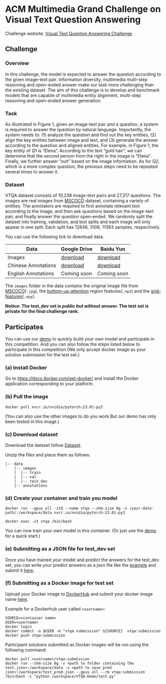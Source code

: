 # ACM Multimedia Grand Challenge on Visual Text Question Answering

Challenge website: [Visual Text Question Answering Challenge](https://visual-text-qa.github.io/)

<!-- Overview paper: [VTQA: Visual Text Question Answer via Entity Alignment and Cross-Media Reasoning](https://arxiv.org/abs/***) -->


## Challenge 

### Overview

In this challenge, the model is expected to answer the question according to the given image-text pair. Information diversity, multimedia multi-step reasoning and open-ended answer make our task more challenging than the existing dataset. The aim of this challenge is to develop and benchmark models that are capable of multimedia entity alignment, multi-step reasoning and open-ended answer generation.

### Task

As illustrated in Figure 1, given an image-text pair and a question, a system is required to answer the question by natural language. Importantly, the system needs to: (1) analyze the question and find out the key entities, (2) align the key entities between image and text, and (3) generate the answer according to the question and aligned entities. For example, in Figure 1, the key entity of Q1 is “Elena”. According to the text “gold hair”, we can determine that the second person from the right in the image is “Elena”. Finally, we further answer “suit” based on the image information. As for Q2, which is a more complex question, the previous steps need to be repeated several times to answer it.

### Dataset

VTQA dataset consists of 10,238 image-text pairs and 27,317 questions. The images are real images from [MSCOCO](https://cocodataset.org/) dataset, containing a variety of entities. The annotators are required to first annotate relevant text according to the image, and then ask questions based on the image-text pair, and finally answer the question open-ended. We randomly split the dataset into training, validation, and test splits and each image will only appear in one split. Each split has 12848, 3106, 11363 samples, respectively.

You can use the following link to download data.

| Data                | Google Drive                                                                                   | Baidu Yun                                                            |
| ------------------- | ---------------------------------------------------------------------------------------------- | -------------------------------------------------------------------- |
| Images              | [download](https://drive.google.com/file/d/1-Hop5LM7jiXsivpub8xB79aUdJaLf6Rw/view?usp=sharing) | [download](https://pan.baidu.com/s/1mIHGO18Jhjyb2XHHsIGBeA?pwd=4dce) |
| Chinese Annotations | [download](https://drive.google.com/file/d/1-Cd2qFA_WJMHFw490TvCa9G6F_aXl8m9/view?usp=sharing) | [download](https://pan.baidu.com/s/1mIHGO18Jhjyb2XHHsIGBeA?pwd=4dce) |
| English Annotations | Coming soon                                                                                    | Coming soon                                                          |

The `images` folder in the data contains the original image file from [MSCOCO](https://cocodataset.org/)(`.jpg`), the [bottom-up-attention](https://github.com/peteanderson80/bottom-up-attention) region features(`.npz`) and the [grid-features](https://github.com/facebookresearch/grid-feats-vqa)(`.npy`).

**Notice: The test_dev set is public but without answer. The test set is private for the final challenge rank.**


## Participates

You can use our [demo](https://github.com/visual-text-QA/VTQA-Demo) to quickly build your own model and participate in this competition. And you can also follow the steps listed below to participate in this competition.(We only accept docker image as your solution submission for the test set.)

### (a) Install Docker

Go to https://docs.docker.com/get-docker/ and install the Docker application corresponding to your platform.

### (b) Pull the image

```
docker pull nvcr.io/nvidia/pytorch:23.01-py3
```

(You can also use the other images to do you work.But our demo has only been tested in this image.)

### (c) Download dataset

Download the dataset follow [Dataset](#Dataset).

Unzip the files and place them as follows:
```angular2html
|-- data
	|-- images
	|  |-- train
	|  |-- val
	|  |-- test_dev
    |-- annotations
```

### (d) Create your container and train you model

```
docker run --gpus all -itd --name vtqa --shm-size 8g -v /your-data-path/:/workspace/data nvcr.io/nvidia/pytorch:23.01-py3
```
```
docker exec -it vtqa /bin/bash
```

You can now train your own model in this container. (Or just use the [demo](https://github.com/visual-text-QA/VTQA-Demo) for a quick start.)

### (e) Submitting as a JSON file for test_dev set

Once you have trained your model and predict the answers for the test_dev set, you can write your predict answers as a json file like the [example](./test_dev_result_demo.json) and submit it [here](http://81.70.95.220:20035/index.html).

### (f) Submitting as a Docker image for test set

Upload your Docker image to [DockerHub](https://hub.docker.com/) and submit your docker image name [here](http://81.70.95.220:20035/index.html). 
 
Example for a Dockerhub user called `<username>`:

```
SOURCE=<container name>
USER=<username>
docker login
docker commit -a $USER -m "vtqa submission" ${SOURCE}  vtqa:submission
docker push vtqa:submission
```

Participant solutions submitted as Docker images will be run using the following command: 

```
docker pull <username>/vtqa:submission
docker run --shm-size 8g -v <path to folder containing the test.json>:/workspace/data -v <path to save pred json>:/workspace/test_pred.json --gpus all --rm vtqa:submission /bin/bash -c "python /workspace/VTQA-Demo/test.py"
```

<!-- ## Citation

If this repository is helpful for your research, we'd really appreciate it if you could cite the following paper:

```

``` -->